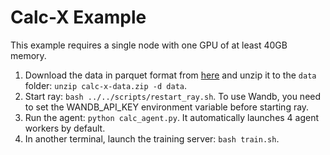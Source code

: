 # Calc-X Example

This example requires a single node with one GPU of at least 40GB memory.

1. Download the data in parquet format from [here](https://drive.google.com/file/d/1FQMyKLLd6hP9dw9rfZn1EZOWNvKaDsqw/view?usp=sharing) and unzip it to the `data` folder: `unzip calc-x-data.zip -d data`.
2. Start ray: `bash ../../scripts/restart_ray.sh`. To use Wandb, you need to set the WANDB_API_KEY environment variable before starting ray.
3. Run the agent: `python calc_agent.py`. It automatically launches 4 agent workers by default.
4. In another terminal, launch the training server: `bash train.sh`.
